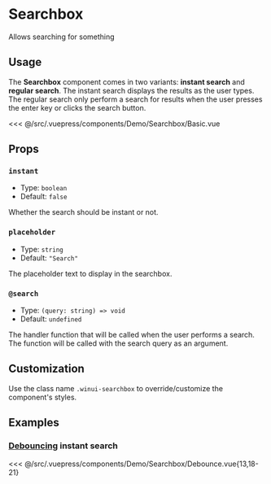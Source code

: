 # Searchbox

<Content-Subtitle>Allows searching for something</Content-Subtitle>

<Misc-Ad />

## Usage

The __Searchbox__ component comes in two variants: __instant search__ and __regular search__. The instant search displays the results as the user types. The regular search only perform a search for results when the user presses the enter key or clicks the search button.

<Content-Example>

<div><Demo-Searchbox-Basic /></div>

<<< @/src/.vuepress/components/Demo/Searchbox/Basic.vue

</Content-Example>

## Props

### `instant` <Badge text="optional" type="tip" />

- Type: `boolean`
- Default: `false`

Whether the search should be instant or not.

### `placeholder` <Badge text="optional" type="tip" />

- Type: `string`
- Default: `"Search"`

The placeholder text to display in the searchbox.

### `@search` <Badge text="optional" type="tip" />

- Type: `(query: string) => void`
- Default: `undefined`

The handler function that will be called when the user performs a search. The function will be called with the search query as an argument.

## Customization

Use the class name `.winui-searchbox` to override/customize the component's styles.

## Examples

### [Debouncing](https://css-tricks.com/debouncing-throttling-explained-examples/#aa-debounce) instant search

<Content-Example>

<div><Demo-Searchbox-Debounce /></div>

<<< @/src/.vuepress/components/Demo/Searchbox/Debounce.vue{13,18-21}

</Content-Example>

<Misc-Ad />
